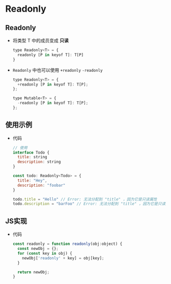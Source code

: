 # Readonly

## Readonly<T>

+ 将类型 T 中的成员变成 **只读**

  ```js
  type Readonly<T> = {
    readonly [P in keyof T]: T[P]
  }
  ```

+ `Readonly` 中也可以使用 `+readonly` `-readonly`

  ```js
  type Readonly<T> = {
    +readonly [P in keyof T]: T[P];
  };
  ```

  ```js
  type Mutable<T> = {
    -readonly [P in keyof T]: T[P];
  };
  ```

## 使用示例

+ 代码

  ```js
  // 使用
  interface Todo {
    title: string
    description: string
  }

  const todo: Readonly<Todo> = {
    title: "Hey",
    description: "foobar"
  }

  todo.title = "Hello" // Error: 无法分配到 "title" ，因为它是只读属性
  todo.description = "barFoo" // Error: 无法分配到 "title" ，因为它是只读属性
  ```

## JS实现

+ 代码

  ```js
  const readonly = function readonly(obj:object) {
    const newObj = {};
    for (const key in obj) {
      newObj['readonly' + key] = obj[key];
    }

    return newObj;
  }
  ```

